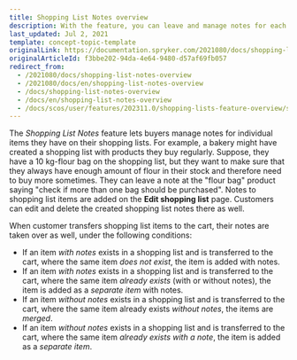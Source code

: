 ```yaml
---
title: Shopping List Notes overview
description: With the feature, you can leave and manage notes for each item in the order.
last_updated: Jul 2, 2021
template: concept-topic-template
originalLink: https://documentation.spryker.com/2021080/docs/shopping-list-notes-overview
originalArticleId: f3bbe202-94da-4e64-9480-d57af69fb057
redirect_from:
  - /2021080/docs/shopping-list-notes-overview
  - /2021080/docs/en/shopping-list-notes-overview
  - /docs/shopping-list-notes-overview
  - /docs/en/shopping-list-notes-overview
  - /docs/scos/user/features/202311.0/shopping-lists-feature-overview/shopping-list-notes-overview.html
---
```


The *Shopping List Notes* feature lets buyers manage notes for individual items they have on their shopping lists. For example, a bakery might have created a shopping list with products they buy regularly. Suppose, they have a 10&nbsp;kg-flour bag on the shopping list, but they want to make sure that they always have enough amount of flour in their stock and therefore need to buy more sometimes. They can leave a note at the "flour bag" product saying "check if more than one bag should be purchased". Notes to shopping list items are added on the **Edit shopping list** page. Customers can edit and delete the created shopping list notes there as well.

When customer transfers shopping list items to the cart, their notes are taken over as well, under the following conditions:

* If an item *with notes* exists in a shopping list and is transferred to the cart, where the same item *does not exist*, the item is added with notes.
* If an item *with notes* exists in a shopping list and is transferred to the cart, where the same item *already exists* (with or without notes), the item is added as a *separate item* with notes.
* If an item *without notes* exists in a shopping list and is transferred to the cart, where the same item already exists *without notes*, the items are *merged*.
* If an item *without notes* exists in a shopping list and is transferred to the cart, where the same item *already exists with a note*, the item is added as a *separate item*.
